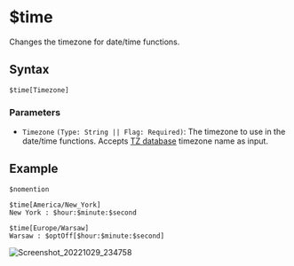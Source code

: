 # $time
Changes the timezone for date/time functions.

## Syntax
```
$time[Timezone]
```

### Parameters
- `Timezone` `(Type: String || Flag: Required)`: The timezone to use in the date/time functions. Accepts [TZ database](https://en.wikipedia.org/wiki/List_of_tz_database_time_zones) timezone name as input.

## Example
```
$nomention

$time[America/New_York]
New York : $hour:$minute:$second

$time[Europe/Warsaw]
Warsaw : $optOff[$hour:$minute:$second]
```
![Screenshot_20221029_234758](https://user-images.githubusercontent.com/95774950/198847125-b093d143-7890-4478-a437-1c80c35c4c41.png)
